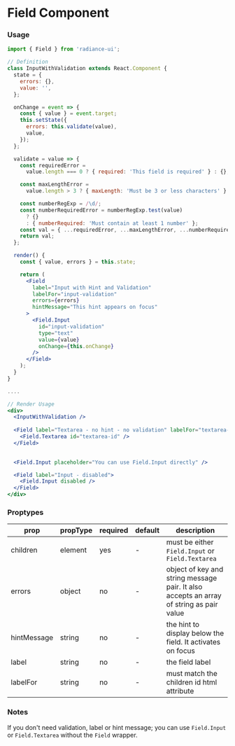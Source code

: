 # Field Component
### Usage

```jsx
import { Field } from 'radiance-ui';

// Definition
class InputWithValidation extends React.Component {
  state = {
    errors: {},
    value: '',
  };

  onChange = event => {
    const { value } = event.target;
    this.setState({
      errors: this.validate(value),
      value,
    });
  };

  validate = value => {
    const requiredError =
      value.length === 0 ? { required: 'This field is required' } : {};

    const maxLengthError =
      value.length > 3 ? { maxLength: 'Must be 3 or less characters' } : {};

    const numberRegExp = /\d/;
    const numberRequiredError = numberRegExp.test(value)
      ? {}
      : { numberRequired: 'Must contain at least 1 number' };
    const val = { ...requiredError, ...maxLengthError, ...numberRequiredError };
    return val;
  };

  render() {
    const { value, errors } = this.state;

    return (
      <Field
        label="Input with Hint and Validation"
        labelFor="input-validation"
        errors={errors}
        hintMessage="This hint appears on focus"
      >
        <Field.Input
          id="input-validation"
          type="text"
          value={value}
          onChange={this.onChange}
        />
      </Field>
    );
  }
}

....

// Render Usage
<div>
  <InputWithValidation />
  
  <Field label="Textarea - no hint - no validation" labelFor="textarea-id">
    <Field.Textarea id="textarea-id" />
  </Field>
  

  <Field.Input placeholder="You can use Field.Input directly" />

  <Field label="Input - disabled">
    <Field.Input disabled />
  </Field>
</div>
```

<!-- STORY -->

### Proptypes
| prop                | propType    | required | default    | description                                                                                                                  
|---------------------|-------------|----------|------------|------------------------------------------------------------------------------------------------------------------------------|
| children            | element     | yes      | -          | must be either `Field.Input` or `Field.Textarea` |
| errors              | object      | no       | -          | object of key and string message pair. It also accepts an array of string as pair value |
| hintMessage         | string      | no       | -          | the hint to display below the field. It activates on focus |
| label               | string      | no       | -          | the field label |
| labelFor            | string      | no       | -          | must match the children id html attribute |

### Notes
If you don't need validation, label or hint message; you can use `Field.Input` or `Field.Textarea` without the `Field` wrapper.
